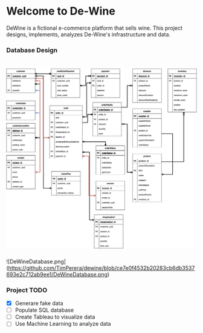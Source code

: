 # Welcome to De-Wine

DeWine is a fictional e-commerce platform that sells wine. This project designs, implements, analyzes 
De-Wine's infrastructure and data. 

### Database Design

![DeWineDatabase.png](https://github.com/TimPerera/dewine/blob/ce7e0f4532b20283cb6db3537693e2c712ab9ee1/DeWineDatabase.png)
=======
![DeWineDatabase.png]
(https://github.com/TimPerera/dewine/blob/ce7e0f4532b20283cb6db3537693e2c712ab9ee1/DeWineDatabase.png)


### **Project TODO**
- [X] Generare fake data
- [ ] Populate SQL database
- [ ] Create Tableau to visualize data
- [ ] Use Machine Learning to analyze data
